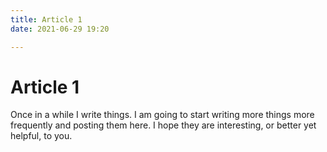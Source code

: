 ```yaml
---
title: Article 1
date: 2021-06-29 19:20

---
```


# Article 1

Once in a while I write things. I am going
to start writing more things more frequently
and posting them here. I hope they are
interesting, or better yet helpful, to you.
